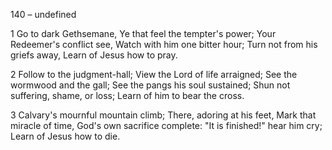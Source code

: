 140 – undefined


1
Go to dark Gethsemane,
Ye that feel the tempter's power;
Your Redeemer's conflict see,
Watch with him one bitter hour;
Turn not from his griefs away,
Learn of Jesus how to pray.

2
Follow to the judgment-hall;
View the Lord of life arraigned;
See the wormwood and the gall;
See the pangs his soul sustained;
Shun not suffering, shame, or loss;
Learn of him to bear the cross.

3
Calvary's mournful mountain climb;
There, adoring at his feet,
Mark that miracle of time,
God's own sacrifice complete:
"It is finished!" hear him cry;
Learn of Jesus how to die.
